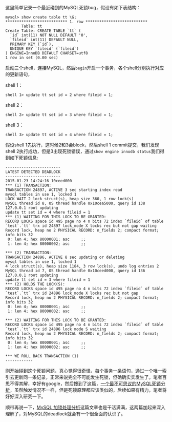 这里简单记录一个最近碰到的MySQL死锁bug，假设有如下表结构：

```
mysql> show create table tt \G;
*************************** 1. row ***************************
       Table: tt
Create Table: CREATE TABLE `tt` (
  `id` int(11) NOT NULL DEFAULT '0',
  `fileid` int(11) DEFAULT NULL,
  PRIMARY KEY (`id`),
  UNIQUE KEY `fileid` (`fileid`)
) ENGINE=InnoDB DEFAULT CHARSET=utf8
1 row in set (0.00 sec)
```

启动三个shell，连接MySQL，然后`begin`开启一个事务，各个shell分别执行对应的更新语句，

shell 1：
```
shell 1> update tt set id = 2 where fileid = 1;
```
shell 2：
```
shell 2> update tt set id = 3 where fileid = 1;
```
shell 3：
```
shell 3> update tt set id = 4 where fileid = 1;
```

假设shell 1先执行，这时候2和3会block，然后shell 1 commit提交，我们发现shell 2执行成功，但是3出现死锁错误，通过`show engine innodb status`我们得到如下死锁信息:

```
------------------------
LATEST DETECTED DEADLOCK
------------------------
2015-01-23 14:24:16 10ceed000
*** (1) TRANSACTION:
TRANSACTION 24897, ACTIVE 3 sec starting index read
mysql tables in use 1, locked 1
LOCK WAIT 2 lock struct(s), heap size 360, 1 row lock(s)
MySQL thread id 8, OS thread handle 0x10cea5000, query id 138 127.0.0.1 root updating
update tt set id = 4 where fileid = 1
*** (1) WAITING FOR THIS LOCK TO BE GRANTED:
RECORD LOCKS space id 495 page no 4 n bits 72 index `fileid` of table `test`.`tt` trx id 24897 lock_mode X locks rec but not gap waiting
Record lock, heap no 2 PHYSICAL RECORD: n_fields 2; compact format; info bits 32
 0: len 4; hex 80000001; asc     ;;
 1: len 4; hex 80000002; asc     ;;

*** (2) TRANSACTION:
TRANSACTION 24896, ACTIVE 8 sec updating or deleting
mysql tables in use 1, locked 1
4 lock struct(s), heap size 1184, 3 row lock(s), undo log entries 2
MySQL thread id 7, OS thread handle 0x10ceed000, query id 136 127.0.0.1 root updating
update tt set id = 3 where fileid = 1
*** (2) HOLDS THE LOCK(S):
RECORD LOCKS space id 495 page no 4 n bits 72 index `fileid` of table `test`.`tt` trx id 24896 lock_mode X locks rec but not gap
Record lock, heap no 2 PHYSICAL RECORD: n_fields 2; compact format; info bits 32
 0: len 4; hex 80000001; asc     ;;
 1: len 4; hex 80000002; asc     ;;

*** (2) WAITING FOR THIS LOCK TO BE GRANTED:
RECORD LOCKS space id 495 page no 4 n bits 72 index `fileid` of table `test`.`tt` trx id 24896 lock mode S waiting
Record lock, heap no 2 PHYSICAL RECORD: n_fields 2; compact format; info bits 32
 0: len 4; hex 80000001; asc     ;;
 1: len 4; hex 80000002; asc     ;;

*** WE ROLL BACK TRANSACTION (1)
------------

```

刚开始碰到这个死锁问题，真心觉得很奇怪，每个事务一条语句，通过一个唯一索引去更新同一条记录，正常来说完全不可能发生死锁，但确确实实发生了。笔者百思不得其解，幸好有google，然后搜到了这篇，[一个最不可思议的MySQL死锁分析](http://hedengcheng.com/?p=844)，虽然触发情况不一样，但是死锁原理都应该类似的，后续如果有精力，笔者将好好深入研究一下。

顺带再说一下，[MySQL 加锁处理分析](http://hedengcheng.com/?p=771)这篇文章也是干活满满，这两篇加起来深入理解了，对MySQL的deadlock就会有一个很全面的认识了。
